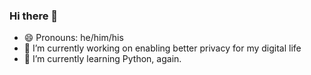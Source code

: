 ### Hi there 👋
- 😄 Pronouns: he/him/his
- 🔭 I’m currently working on enabling better privacy for my digital life
- 🌱 I’m currently learning Python, again.

<!--
**benjivcodes/benjivcodes** is a ✨ _special_ ✨ repository because its `README.md` (this file) appears on your GitHub profile.

Here are some ideas to get you started:

- 🔭 I’m currently working on ...
- 🌱 I’m currently learning ...
- 👯 I’m looking to collaborate on ...
- 🤔 I’m looking for help with ...
- 💬 Ask me about ...
- 📫 How to reach me: ...
- 😄 Pronouns: ...
- ⚡ Fun fact: ...
-->
